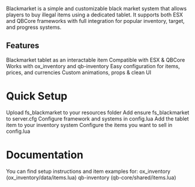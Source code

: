 Blackmarket is a simple and customizable black market system that allows players to buy illegal items using a dedicated tablet. It supports both ESX and QBCore frameworks with full integration for popular inventory, target, and progress systems.

## Features
Blackmarket tablet as an interactable item
Compatible with ESX & QBCore
Works with ox_inventory and qb-inventory
Easy configuration for items, prices, and currencies
Custom animations, props & clean UI

# Quick Setup
Upload fs_blackmarket to your resources folder
Add ensure fs_blackmarket to server.cfg
Configure framework and systems in config.lua
Add the tablet item to your inventory system
Configure the items you want to sell in config.lua

# Documentation
You can find setup instructions and item examples for:
ox_inventory (ox_inventory/data/items.lua)
qb-inventory (qb-core/shared/items.lua)